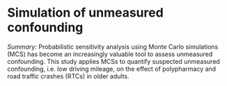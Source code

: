 # Simulation of unmeasured confounding

_Summary_:
Probabilistic sensitivity analysis using Monte Carlo simulations (MCS) has become an increasingly valuable tool to assess unmeasured confounding. 
This study applies MCSs to quantify suspected unmeasured confounding, i.e. low driving mileage, on the effect of polypharmacy and road traffic crashes (RTCs) in older adults.
